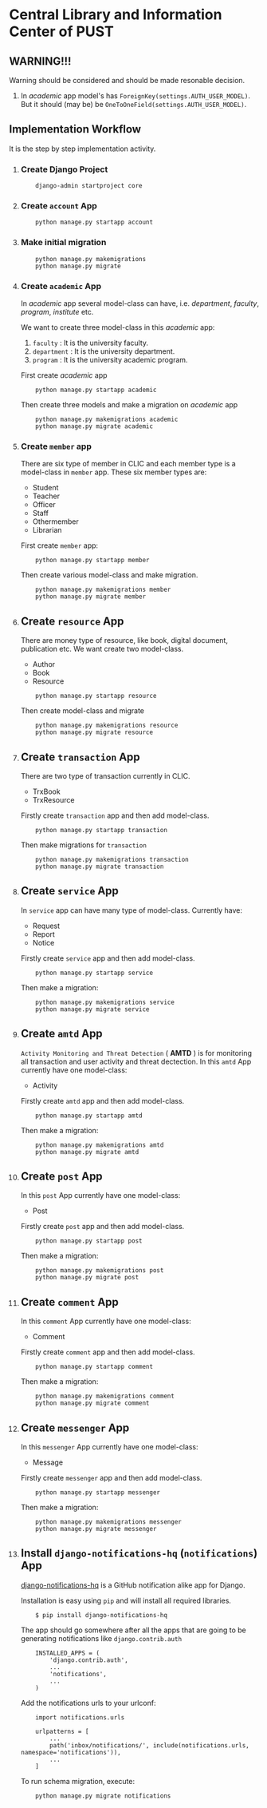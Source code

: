 # Central Library and Information Center of PUST

## WARNING!!!

Warning should be considered and should be made resonable decision.

1. In _academic_ app model's has `ForeignKey(settings.AUTH_USER_MODEL)`. But it should (may be) be `OneToOneField(settings.AUTH_USER_MODEL)`.

## Implementation Workflow

It is the step by step implementation activity.

1. ### Create Django Project

   ```
       django-admin startproject core
   ```

2. ### Create `account` App

   ```
       python manage.py startapp account
   ```

3. ### Make initial migration

   ```
       python manage.py makemigrations
       python manage.py migrate
   ```

4. ### Create `academic` App

   In _academic_ app several model-class can have, i.e. _department_, _faculty_, _program_, _institute_ etc.

   We want to create three model-class in this _academic_ app:

   1. `faculty` : It is the university faculty.
   2. `department` : It is the university department.
   3. `program` : It is the university academic program.

   First create _academic_ app

   ```
       python manage.py startapp academic
   ```

   Then create three models and make a migration on _academic_ app

   ```
       python manage.py makemigrations academic
       python manage.py migrate academic
   ```

5. ### Create `member` app

   There are six type of member in CLIC and each member type is a model-class in `member` app.
   These six member types are:

   - Student
   - Teacher
   - Officer
   - Staff
   - Othermember
   - Librarian

   First create `member` app:

   ```
       python manage.py startapp member
   ```

   Then create various model-class and make migration.

   ```
       python manage.py makemigrations member
       python manage.py migrate member
   ```

6. ## Create `resource` App

   There are money type of resource, like book, digital document, publication etc.
   We want create two model-class.

   - Author
   - Book
   - Resource

   ```
       python manage.py startapp resource
   ```

   Then create model-class and migrate

   ```
       python manage.py makemigrations resource
       python manage.py migrate resource
   ```

7. ## Create `transaction` App

   There are two type of transaction currently in CLIC.

   - TrxBook
   - TrxResource

   Firstly create `transaction` app and then add model-class.

   ```
       python manage.py startapp transaction
   ```

   Then make migrations for `transaction`

   ```
       python manage.py makemigrations transaction
       python manage.py migrate transaction
   ```

8. ## Create `service` App

   In `service` app can have many type of model-class. Currently have:

   - Request
   - Report
   - Notice

   Firstly create `service` app and then add model-class.

   ```
       python manage.py startapp service
   ```

   Then make a migration:

   ```
       python manage.py makemigrations service
       python manage.py migrate service
   ```

9. ## Create `amtd` App

   `Activity Monitoring and Threat Detection` ( **AMTD** ) is for monitoring all transaction and user activity and threat dectection.
   In this `amtd` App currently have one model-class:

   - Activity

   Firstly create `amtd` app and then add model-class.

   ```
       python manage.py startapp amtd
   ```

   Then make a migration:

   ```
       python manage.py makemigrations amtd
       python manage.py migrate amtd
   ```

10. ## Create `post` App

    In this `post` App currently have one model-class:

    - Post

    Firstly create `post` app and then add model-class.

    ```
        python manage.py startapp post
    ```

    Then make a migration:

    ```
        python manage.py makemigrations post
        python manage.py migrate post
    ```

11. ## Create `comment` App

    In this `comment` App currently have one model-class:

    - Comment

    Firstly create `comment` app and then add model-class.

    ```
        python manage.py startapp comment
    ```

    Then make a migration:

    ```
        python manage.py makemigrations comment
        python manage.py migrate comment
    ```

12. ## Create `messenger` App

    In this `messenger` App currently have one model-class:

    - Message

    Firstly create `messenger` app and then add model-class.

    ```
        python manage.py startapp messenger
    ```

    Then make a migration:

    ```
        python manage.py makemigrations messenger
        python manage.py migrate messenger
    ```

13. ## Install `django-notifications-hq` (`notifications`) App

    [django-notifications-hq](https://pypi.org/project/django-notifications-hq/) is a GitHub notification alike app for Django.

    Installation is easy using `pip` and will install all required libraries.

    ```
        $ pip install django-notifications-hq
    ```

    The app should go somewhere after all the apps that are going to be generating notifications like `django.contrib.auth`

    ```
        INSTALLED_APPS = (
            'django.contrib.auth',
            ...
            'notifications',
            ...
        )
    ```

    Add the notifications urls to your urlconf:

    ```
        import notifications.urls

        urlpatterns = [
            ...
            path('inbox/notifications/', include(notifications.urls, namespace='notifications')),
            ...
        ]
    ```

    To run schema migration, execute:

    ```
        python manage.py migrate notifications
    ```
